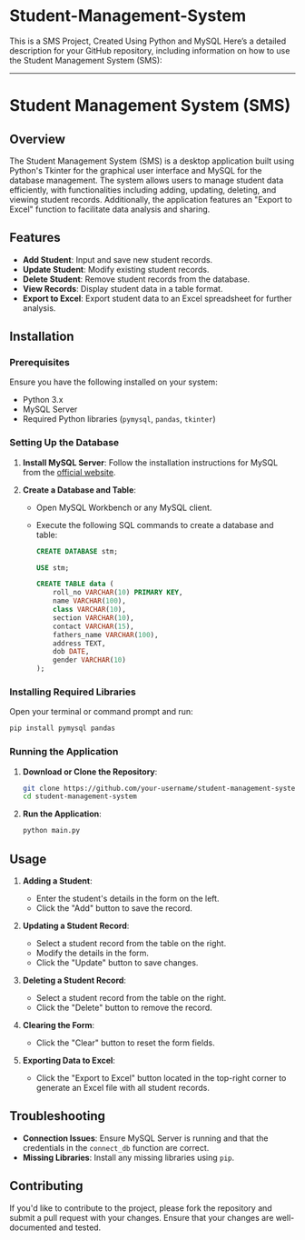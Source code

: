 # Student-Management-System
This is a SMS Project, Created Using Python and MySQL 
Here’s a detailed description for your GitHub repository, including information on how to use the Student Management System (SMS):

---

# Student Management System (SMS)

## Overview

The Student Management System (SMS) is a desktop application built using Python's Tkinter for the graphical user interface and MySQL for the database management. The system allows users to manage student data efficiently, with functionalities including adding, updating, deleting, and viewing student records. Additionally, the application features an "Export to Excel" function to facilitate data analysis and sharing.

## Features

- **Add Student**: Input and save new student records.
- **Update Student**: Modify existing student records.
- **Delete Student**: Remove student records from the database.
- **View Records**: Display student data in a table format.
- **Export to Excel**: Export student data to an Excel spreadsheet for further analysis.

## Installation

### Prerequisites

Ensure you have the following installed on your system:
- Python 3.x
- MySQL Server
- Required Python libraries (`pymysql`, `pandas`, `tkinter`)

### Setting Up the Database

1. **Install MySQL Server**: Follow the installation instructions for MySQL from the [official website](https://dev.mysql.com/downloads/).

2. **Create a Database and Table**:
   - Open MySQL Workbench or any MySQL client.
   - Execute the following SQL commands to create a database and table:

     ```sql
     CREATE DATABASE stm;

     USE stm;

     CREATE TABLE data (
         roll_no VARCHAR(10) PRIMARY KEY,
         name VARCHAR(100),
         class VARCHAR(10),
         section VARCHAR(10),
         contact VARCHAR(15),
         fathers_name VARCHAR(100),
         address TEXT,
         dob DATE,
         gender VARCHAR(10)
     );
     ```

### Installing Required Libraries

Open your terminal or command prompt and run:

```bash
pip install pymysql pandas
```

### Running the Application

1. **Download or Clone the Repository**:
   ```bash
   git clone https://github.com/your-username/student-management-system.git
   cd student-management-system
   ```

2. **Run the Application**:
   ```bash
   python main.py
   ```

## Usage

1. **Adding a Student**:
   - Enter the student's details in the form on the left.
   - Click the "Add" button to save the record.

2. **Updating a Student Record**:
   - Select a student record from the table on the right.
   - Modify the details in the form.
   - Click the "Update" button to save changes.

3. **Deleting a Student Record**:
   - Select a student record from the table on the right.
   - Click the "Delete" button to remove the record.

4. **Clearing the Form**:
   - Click the "Clear" button to reset the form fields.

5. **Exporting Data to Excel**:
   - Click the "Export to Excel" button located in the top-right corner to generate an Excel file with all student records.

## Troubleshooting

- **Connection Issues**: Ensure MySQL Server is running and that the credentials in the `connect_db` function are correct.
- **Missing Libraries**: Install any missing libraries using `pip`.

## Contributing

If you'd like to contribute to the project, please fork the repository and submit a pull request with your changes. Ensure that your changes are well-documented and tested.
